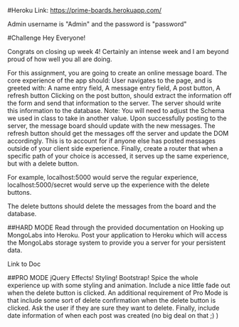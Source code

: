 #Heroku
Link: https://prime-boards.herokuapp.com/

Admin username is "Admin" and the password is "password"

#Challenge
Hey Everyone!

Congrats on closing up week 4! Certainly an intense week and I am beyond proud of how well you all are doing.

For this assignment, you are going to create an online message board. The core experience of the app should:
User navigates to the page, and is greeted with:
A name entry field,
A message entry field,
A post button,
A refresh button
Clicking on the post button, should extract the information off the form and send that information to the server. The server should write this information to the database. Note: You will need to adjust the Schema we used in class to take in another value.
Upon successfully posting to the server, the message board should update with the new messages.
The refresh button should get the messages off the server and update the DOM accordingly. This is to account for if anyone else has posted messages outside of your client side experience. 
Finally, create a router that when a specific path of your choice is accessed, it serves up the same experience, but with a delete button. 

For example, localhost:5000 would serve the regular experience,
localhost:5000/secret would serve up the experience with the delete buttons.

The delete buttons should delete the messages from the board and the database. 

##HARD MODE
Read through the provided documentation on Hooking up MongoLabs into Heroku. Post your application to Heroku which will access the MongoLabs storage system to provide you a server for your persistent data.

Link to Doc

##PRO MODE
jQuery Effects! Styling! Bootstrap! Spice the whole experience up with some styling and animation. Include a nice little fade out when the delete button is clicked. An additional requirement of Pro Mode is that include some sort of delete confirmation when the delete button is clicked. Ask the user if they are sure they want to delete. Finally, include date information of when each post was created (no big deal on that ;) )